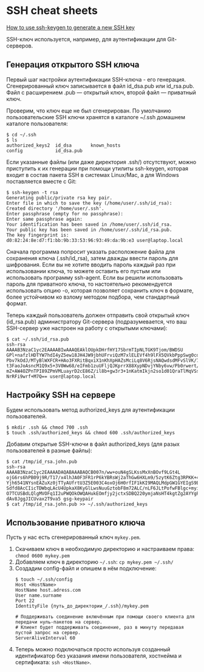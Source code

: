 # SSH cheat sheets

[How to use ssh-keygen to generate a new SSH key](https://www.ssh.com/academy/ssh/keygen)

SSH-ключ используется, например, для аутентификации для Git-серверов. 

## Генерация открытого SSH ключа
Первый шаг настройки аутентификации SSH-ключа - его генерация. 
Сгенерированный ключ записывается в файл id_dsa.pub или id_rsa.pub. 
Файл с расширением .pub — открытый ключ, второй файл — приватный ключ.

Проверим, что ключ еще не был сгенерирован.
По умолчанию пользовательские SSH ключи хранятся в каталоге ~/.ssh домашнем каталоге пользователя:            
```
$ cd ~/.ssh
$ ls
authorized_keys2  id_dsa       known_hosts
config            id_dsa.pub
```

Если указанные файлы (или даже директория .ssh/) отсутствуют, можно приступить к их генерации при помощи утилиты ssh-keygen, 
которая входит в состав пакета SSH в системах Linux/Mac, а для Windows поставляется вместе с Git:
```
$ ssh-keygen -t rsa
Generating public/private rsa key pair.
Enter file in which to save the key (/home/user/.ssh/id_rsa):
Created directory '/home/user/.ssh'.
Enter passphrase (empty for no passphrase):
Enter same passphrase again:
Your identification has been saved in /home/user/.ssh/id_rsa.
Your public key has been saved in /home/user/.ssh/id_rsa.pub.
The key fingerprint is:
d0:82:24:8e:d7:f1:bb:9b:33:53:96:93:49:da:9b:e3 user@laptop.local
```

Сначала программа попросит указать расположение файла для сохранения ключа (.ssh/id_rsa), затем дважды ввести пароль для шифрования. 
Если вы не хотите вводить пароль каждый раз при использовании ключа, то можете оставить его пустым или использовать программу ssh-agent. 
Если вы решили использовать пароль для приватного ключа, то настоятельно рекомендуется использовать опцию -o, 
которая позволяет сохранить ключ в формате, более устойчивом ко взлому методом подбора, чем стандартный формат.

Теперь каждый пользователь должен отправить свой открытый ключ (id_rsa.pub) администратору Git-сервера 
(подразумевается, что ваш SSH-сервер уже настроен на работу с открытыми ключами): 
```
$ cat ~/.ssh/id_rsa.pub
ssh-rsa AAAAB3NzaC1yc2EAAAABIwAAAQEAklOUpkDHrfHY17SbrmTIpNLTGK9Tjom/BWDSU
GPl+nafzlHDTYW7hdI4yZ5ew18JH4JW9jbhUFrviQzM7xlELEVf4h9lFX5QVkbPppSwg0cda3
Pbv7kOdJ/MTyBlWXFCR+HAo3FXRitBqxiX1nKhXpHAZsMciLq8V6RjsNAQwdsdMFvSlVK/7XA
t3FaoJoAsncM1Q9x5+3V0Ww68/eIFmb1zuUFljQJKprrX88XypNDvjYNby6vw/Pb0rwert/En
mZ+AW4OZPnTPI89ZPmVMLuayrD2cE86Z/il8b+gw3r3+1nKatmIkjn2so1d01QraTlMqVSsbx
NrRFi9wrf+M7Q== user@laptop.local
```

## Настройку SSH на сервере
Будем использовать метод authorized_keys для аутентификации пользователей.
```
$ mkdir .ssh && chmod 700 .ssh
$ touch .ssh/authorized_keys && chmod 600 .ssh/authorized_keys
```

Добавим открытые SSH-ключи в файл authorized_keys (для разых пользователей в разные файлы):         
```
$ cat /tmp/id_rsa.john.pub
ssh-rsa AAAAB3NzaC1yc2EAAAADAQABAAABAQCB007n/ww+ouN4gSLKssMxXnBOvf9LGt4L
ojG6rs6hPB09j9R/T17/x4lhJA0F3FR1rP6kYBRsWj2aThGw6HXLm9/5zytK6Ztg3RPKK+4k
Yjh6541NYsnEAZuXz0jTTyAUfrtU3Z5E003C4oxOj6H0rfIF1kKI9MAQLMdpGW1GYEIgS9Ez
Sdfd8AcCIicTDWbqLAcU4UpkaX8KyGlLwsNuuGztobF8m72ALC/nLF6JLtPofwFBlgc+myiv
O7TCUSBdLQlgMVOFq1I2uPWQOkOWQAHukEOmfjy2jctxSDBQ220ymjaNsHT4kgtZg2AYYgPq
dAv8JggJICUvax2T9va5 gsg-keypair
$ cat /tmp/id_rsa.john.pub >> ~/.ssh/authorized_keys
```

## Использование приватного ключа
Пусть у нас есть сгенерированный ключ ```mykey.pem```.         
1. Скачиваем ключ в необходимую директорию и настраиваем права: ```chmod 0600 mykey.pem```
2. Добавляем ключ в директорию `~/.ssh`: ```cp mykey.pem ~/.ssh/```
3. Создадим config-файл и опишем в нём подключение:
   ```
   $ touch ~/.ssh/config
   Host <HostName>
   HostName host.adress.com
   User name.surname
   Port 22
   IdentityFile {путь_до_директории_/.ssh}/mykey.pem
   
   # Поддерживать соединение включённым при помощи своего клиента для передачи нуль-пакетов на сервер.
   # Клиент будет поддерживать соединение, раз в минуту передавая пустой запрос на сервер.
   ServerAliveInterval 60
   ```
4. Теперь можно подключаться просто используя созданный идентификатор без указания имени пользователя, хостнейма и сертификата: ```ssh <HostName>```.
